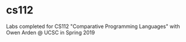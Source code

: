 # cs112
Labs completed for CS112 "Comparative Programming Languages" with Owen Arden @ UCSC in Spring 2019
